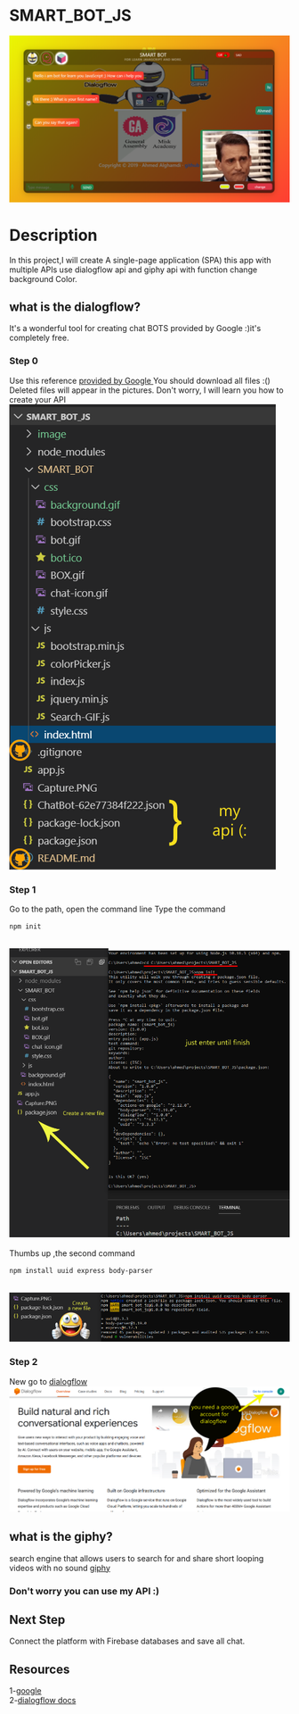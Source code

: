 # SMART_BOT_JS
<img src="Capture.PNG" >

# Description

In this project,I will create A single-page application (SPA) this app with multiple APIs use dialogflow api and giphy api 
with function change background Color.

## what is the dialogflow?
It's a wonderful tool for creating chat BOTS provided by Google :)it's completely free.

### Step 0

Use this reference [provided by Google ](https://github.com/googleapis/nodejs-dialogflow)
You should download all files :() Deleted files will appear in the pictures. Don't worry, I will learn you how to create your API
<br><img src="image/files.PNG" >
### Step 1
Go to the path, open the command line
Type the command
```bash
npm init
```
<br><img src="image/dialogflow/1.png" ><br>
<br>
Thumbs up ,the second command
```bash
npm install uuid express body-parser
```
<br><img src="image/dialogflow/2.png" ><br>

### Step 2
New go to [dialogflow](https://dialogflow.com)
<br><img src="image/dialogflow/3.png" ><br>
## what is the giphy?
search engine that allows users to search for and share short looping videos with no sound
[giphy](https://giphy.com)
### Don't worry you can use my API :)

## Next Step
Connect the platform with Firebase databases and save all chat.

## Resources
1-[google](https://github.com/googleapis/nodejs-dialogflow) <br>
2-[dialogflow docs](https://dialogflow.com/docs)
